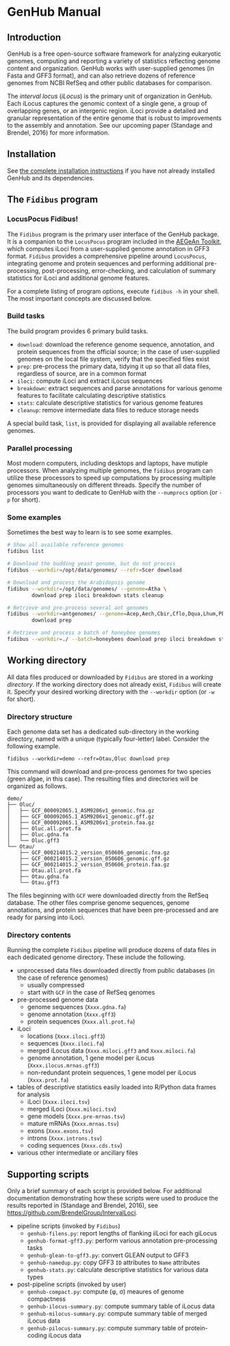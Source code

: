 GenHub Manual
=============

## Introduction

GenHub is a free open-source software framework for analyzing eukaryotic genomes, computing and reporting a variety of statistics reflecting genome content and organization.
GenHub works with user-supplied genomes (in Fasta and GFF3 format), and can also retrieve dozens of reference genomes from NCBI RefSeq and other public databases for comparison.

The *interval locus* (*iLocus*) is the primary unit of organization in GenHub.
Each iLocus captures the genomic context of a single gene, a group of overlapping genes, or an intergenic region.
iLoci provide a detailed and granular representation of the entire genome that is robust to improvements to the assembly and annotation.
See our upcoming paper (Standage and Brendel, 2016) for more information.


## Installation

See [the complete installation instructions](INSTALL.md) if you have not already installed GenHub and its dependencies.


## The `Fidibus` program

### LocusPocus Fidibus!

The `Fidibus` program is the primary user interface of the GenHub package.
It is a companion to the `LocusPocus` program included in the [AEGeAn Toolkit](https://brendelgroup.github.io/AEGeAn), which computes iLoci from a user-supplied genome annotation in GFF3 format.
`Fidibus` provides a comprehensive pipeline around `LocusPocus`, integrating genome and protein sequences and performing additional pre-processing, post-processing, error-checking, and calculation of summary statistics for iLoci and additional genome features.

For a complete listing of program options, execute `fidibus -h` in your shell.
The most important concepts are discussed below.

### Build tasks

The build program provides 6 primary build tasks.

- `download`: download the reference genome sequence, annotation, and protein sequences from the official source; in the case of user-supplied genomes on the local file system, verify that the specified files exist
- `prep`: pre-process the primary data, tidying it up so that all data files, regardless of source, are in a common format
- `iloci`: compute iLoci and extract iLocus sequences
- `breakdown`: extract sequences and parse annotations for various genome features to facilitate calculating descriptive statistics
- `stats`: calculate descriptive statistics for various genome features
- `cleanup`: remove intermediate data files to reduce storage needs

A special build task, `list`, is provided for displaying all available reference genomes.

### Parallel processing

Most modern computers, including desktops and laptops, have mutiple processors.
When analyzing multiple genomes, the `fidibus` program can utilize these processors to speed up computations by processing multiple genomes simultaneously on different threads.
Specify the number of processors you want to dedicate to GenHub with the `--numprocs` option (or `-p` for short).

### Some examples

Sometimes the best way to learn is to see some examples.

```bash
# Show all available reference genomes
fidibus list

# Download the budding yeast genome, but do not process
fidibus --workdir=/opt/data/genomes/ --refr=Scer download

# Download and process the Arabidopsis genome
fidibus --workdir=/opt/data/genomes/ --genome=Atha \
        download prep iloci breakdown stats cleanup

# Retrieve and pre-process several ant genomes
fidibus --workdir=antgenomes/ --genome=Acep,Aech,Cbir,Cflo,Dqua,Lhum,Pbar,Sinv \
        download prep

# Retrieve and process a batch of honeybee genomes
fidibus --workdir=./ --batch=honeybees download prep iloci breakdown stats
```


## Working directory

All data files produced or downloaded by `Fidibus` are stored in a *working directory*.
If the working directory does not already exist, `Fidibus` will create it.
Specify your desired working directory with the `--workdir` option (or `-w` for short).

### Directory structure

Each genome data set has a dedicated sub-directory in the working directory, named with a unique (typically four-letter) label.
Consider the following example.

```
fidibus --workdir=demo --refr=Otau,Oluc download prep
```
This command will download and pre-process genomes for two species (green algae, in this case).
The resulting files and directories will be organized as follows.

```
demo/
├── Oluc/
│   ├── GCF_000092065.1_ASM9206v1_genomic.fna.gz
│   ├── GCF_000092065.1_ASM9206v1_genomic.gff.gz
│   ├── GCF_000092065.1_ASM9206v1_protein.faa.gz
│   ├── Oluc.all.prot.fa
│   ├── Oluc.gdna.fa
│   └── Oluc.gff3
└── Otau/
    ├── GCF_000214015.2_version_050606_genomic.fna.gz
    ├── GCF_000214015.2_version_050606_genomic.gff.gz
    ├── GCF_000214015.2_version_050606_protein.faa.gz
    ├── Otau.all.prot.fa
    ├── Otau.gdna.fa
    └── Otau.gff3
```

The files beginning with `GCF` were downloaded directly from the RefSeq database.
The other files comprise genome sequences, genome annotations, and protein sequences that have been pre-processed and are ready for parsing into iLoci.

### Directory contents

Running the complete `Fidibus` pipeline will produce dozens of data files in each dedicated genome directory.
These include the following.

- unprocessed data files downloaded directly from public databases (in the case of reference genomes)
    - usually compressed
    - start with `GCF` in the case of RefSeq genomes
- pre-processed genome data
    - genome sequences (`Xxxx.gdna.fa`)
    - genome annotation (`Xxxx.gff3`)
    - protein sequences (`Xxxx.all.prot.fa`)
- iLoci
    - locations (`Xxxx.iloci.gff3`)
    - sequences (`Xxxx.iloci.fa`)
    - merged iLocus data (`Xxxx.miloci.gff3` and `Xxxx.miloci.fa`)
    - genome annotation, 1 gene model per iLocus (`Xxxx.ilocus.mrnas.gff3`)
    - non-redundant protein sequences, 1 gene model per iLocus (`Xxxx.prot.fa`)
- tables of descriptive statistics easily loaded into R/Python data frames for analysis
    - iLoci (`Xxxx.iloci.tsv`)
    - merged iLoci (`Xxxx.miloci.tsv`)
    - gene models (`Xxxx.pre-mrnas.tsv`)
    - mature mRNAs (`Xxxx.mrnas.tsv`)
    - exons (`Xxxx.exons.tsv`)
    - introns (`Xxxx.introns.tsv`)
    - coding sequences (`Xxxx.cds.tsv`)
- various other intermediate or ancillary files


## Supporting scripts

Only a brief summary of each script is provided below.
For additional documentation demonstrating how these scripts were used to produce the results reported in (Standage and Brendel, 2016), see https://github.com/BrendelGroup/IntervalLoci.

- pipeline scripts (invoked by `Fidibus`)
    - `genhub-filens.py`: report lengths of flanking iiLoci for each giLocus
    - `genhub-format-gff3.py`: perform various annotation pre-processing tasks
    - `genhub-glean-to-gff3.py`: convert GLEAN output to GFF3
    - `genhub-namedup.py`: copy GFF3 `ID` attributes to `Name` attributes
    - `genhub-stats.py`: calculate descriptive statistics for various data types
- post-pipeline scripts (invoked by user)
    - `genhub-compact.py`: compute (φ, σ) meaures of genome compactness
    - `genhub-ilocus-summary.py`: compute summary table of iLocus data
    - `genhub-milocus-summary.py`: compute summary table of merged iLocus data
    - `genhub-pilocus-summary.py`: compute summary table of protein-coding iLocus data
